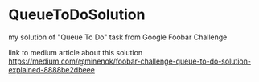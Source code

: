 # QueueToDoSolution
my solution of "Queue To Do" task from Google Foobar Challenge

link to medium article about this solution
https://medium.com/@minenok/foobar-challenge-queue-to-do-solution-explained-8888be2dbeee
